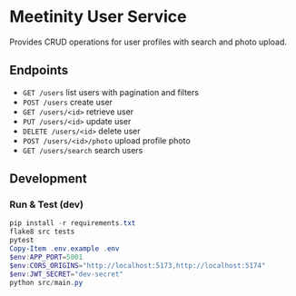 # Meetinity User Service

Provides CRUD operations for user profiles with search and photo upload.

## Endpoints
- `GET /users` list users with pagination and filters
- `POST /users` create user
- `GET /users/<id>` retrieve user
- `PUT /users/<id>` update user
- `DELETE /users/<id>` delete user
- `POST /users/<id>/photo` upload profile photo
- `GET /users/search` search users

## Development
### Run & Test (dev)
```powershell
pip install -r requirements.txt
flake8 src tests
pytest
Copy-Item .env.example .env
$env:APP_PORT=5001
$env:CORS_ORIGINS="http://localhost:5173,http://localhost:5174"
$env:JWT_SECRET="dev-secret"
python src/main.py
```
